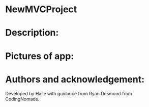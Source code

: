 # NewMVCProject

# Description:

# Pictures of app:

# Authors and acknowledgement:

Developed by Haile with guidance from Ryan Desmond from CodingNomads.
